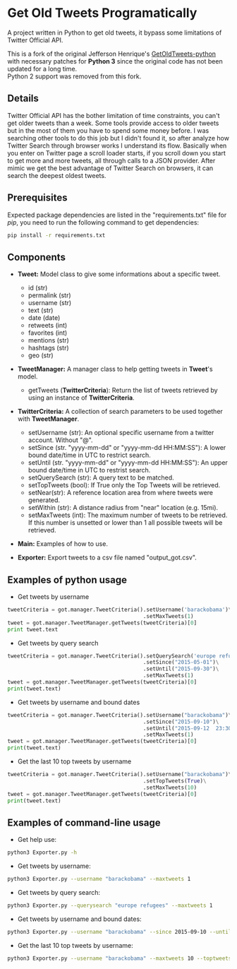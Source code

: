 # Get Old Tweets Programatically
A project written in Python to get old tweets, it bypass some limitations of Twitter Official API.

This is a fork of the original Jefferson Henrique's [GetOldTweets-python](https://github.com/Jefferson-Henrique/GetOldTweets-python) with necessary patches for **Python 3** since the original code has not been updated for a long time.  
Python 2 support was removed from this fork.

## Details
Twitter Official API has the bother limitation of time constraints, you can't get older tweets than a week. Some tools provide access to older tweets but in the most of them you have to spend some money before.
I was searching other tools to do this job but I didn't found it, so after analyze how Twitter Search through browser works I understand its flow. Basically when you enter on Twitter page a scroll loader starts, if you scroll down you start to get more and more tweets, all through calls to a JSON provider. After mimic we get the best advantage of Twitter Search on browsers, it can search the deepest oldest tweets.

## Prerequisites
Expected package dependencies are listed in the "requirements.txt" file for _pip_, you need to run the following command to get dependencies:
```sh
pip install -r requirements.txt
```

## Components
- **Tweet:** Model class to give some informations about a specific tweet.
  - id (str)
  - permalink (str)
  - username (str)
  - text (str)
  - date (date)
  - retweets (int)
  - favorites (int)
  - mentions (str)
  - hashtags (str)
  - geo (str)

- **TweetManager:** A manager class to help getting tweets in **Tweet**'s model.
  - getTweets (**TwitterCriteria**): Return the list of tweets retrieved by using an instance of **TwitterCriteria**. 

- **TwitterCriteria:** A collection of search parameters to be used together with **TweetManager**.
  - setUsername (str): An optional specific username from a twitter account. Without "@".
  - setSince (str. "yyyy-mm-dd" or "yyyy-mm-dd HH:MM:SS"): A lower bound date/time in UTC to restrict search.
  - setUntil (str. "yyyy-mm-dd" or "yyyy-mm-dd HH:MM:SS"): An upper bound date/time in UTC to restrist search.
  - setQuerySearch (str): A query text to be matched.
  - setTopTweets (bool): If True only the Top Tweets will be retrieved.
  - setNear(str): A reference location area from where tweets were generated.
  - setWithin (str): A distance radius from "near" location (e.g. 15mi).
  - setMaxTweets (int): The maximum number of tweets to be retrieved. If this number is unsetted or lower than 1 all possible tweets will be retrieved.
  
- **Main:** Examples of how to use.

- **Exporter:** Export tweets to a csv file named "output_got.csv".

## Examples of python usage
- Get tweets by username
``` python
tweetCriteria = got.manager.TweetCriteria().setUsername('barackobama')\
                                           .setMaxTweets(1)
tweet = got.manager.TweetManager.getTweets(tweetCriteria)[0]
print tweet.text
```

- Get tweets by query search
``` python
tweetCriteria = got.manager.TweetCriteria().setQuerySearch('europe refugees')\
                                           .setSince("2015-05-01")\
                                           .setUntil("2015-09-30")\
                                           .setMaxTweets(1)
tweet = got.manager.TweetManager.getTweets(tweetCriteria)[0]
print(tweet.text)
```

- Get tweets by username and bound dates
``` python
tweetCriteria = got.manager.TweetCriteria().setUsername("barackobama")\
                                           .setSince("2015-09-10")\
                                           .setUntil("2015-09-12  23:30:15")\
                                           .setMaxTweets(1)
tweet = got.manager.TweetManager.getTweets(tweetCriteria)[0]
print(tweet.text)
```

- Get the last 10 top tweets by username
``` python
tweetCriteria = got.manager.TweetCriteria().setUsername("barackobama")\
                                           .setTopTweets(True)\
                                           .setMaxTweets(10)
tweet = got.manager.TweetManager.getTweets(tweetCriteria)[0]
print(tweet.text)
```

## Examples of command-line usage
- Get help use:
``` bash
python3 Exporter.py -h
``` 

- Get tweets by username:
``` bash
python3 Exporter.py --username "barackobama" --maxtweets 1
```    

- Get tweets by query search:
``` bash
python3 Exporter.py --querysearch "europe refugees" --maxtweets 1
```    

- Get tweets by username and bound dates:
``` bash
python3 Exporter.py --username "barackobama" --since 2015-09-10 --until "2015-09-12 23:30:15" --maxtweets 1
```

- Get the last 10 top tweets by username:
``` bash
python3 Exporter.py --username "barackobama" --maxtweets 10 --toptweets
```
